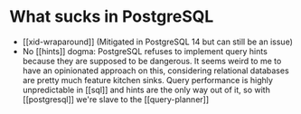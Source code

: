 # What sucks in PostgreSQL

* [[xid-wraparound]] (Mitigated in PostgreSQL 14 but can still be an issue)
* No [[hints]] dogma: PostgreSQL refuses to implement query hints because they are supposed to be dangerous. It seems weird to me to have an opinionated approach on this, considering relational databases are pretty much feature kitchen sinks. Query performance is highly unpredictable in [[sql]] and hints are the only way out of it, so with [[postgresql]] we're slave to the [[query-planner]]
